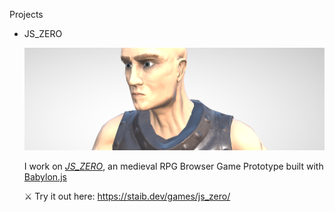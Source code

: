 Projects

* JS_ZERO 

  ![https://github.com/t o5ta/js_zero/blob/9111400e8ae64f45331832bad3beb8e02cd09631/src/promotion/promo6_cut.PNG](https://github.com/to5ta/js_zero/blob/9111400e8ae64f45331832bad3beb8e02cd09631/src/promotion/promo6_cut.PNG)

   I work on [*JS_ZERO*](https://github.com/to5ta/js_zero), an medieval RPG Browser Game Prototype built with [Babylon.js](https://www.babylonjs.com/)

   ⚔️ Try it out here:  https://staib.dev/games/js_zero/



